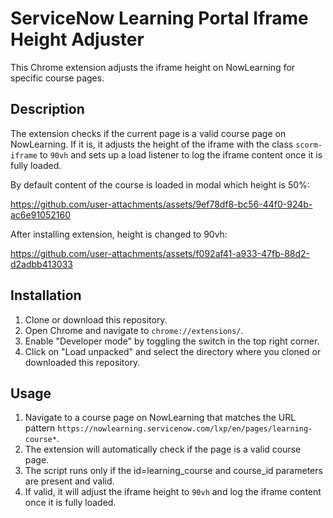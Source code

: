 # ServiceNow Learning Portal Iframe Height Adjuster

This Chrome extension adjusts the iframe height on NowLearning for specific course pages.

## Description

The extension checks if the current page is a valid course page on NowLearning. If it is, it adjusts the height of the iframe with the class `scorm-iframe` to `90vh` and sets up a load listener to log the iframe content once it is fully loaded.

By default content of the course is loaded in modal which height is 50%:

https://github.com/user-attachments/assets/9ef78df8-bc56-44f0-924b-ac6e91052160


After installing extension, height is changed to 90vh:

https://github.com/user-attachments/assets/f092af41-a933-47fb-88d2-d2adbb413033


## Installation

1. Clone or download this repository.
2. Open Chrome and navigate to `chrome://extensions/`.
3. Enable "Developer mode" by toggling the switch in the top right corner.
4. Click on "Load unpacked" and select the directory where you cloned or downloaded this repository.

## Usage

1. Navigate to a course page on NowLearning that matches the URL pattern `https://nowlearning.servicenow.com/lxp/en/pages/learning-course*`.
2. The extension will automatically check if the page is a valid course page.
3. The script runs only if the id=learning_course and course_id parameters are present and valid.
3. If valid, it will adjust the iframe height to `90vh` and log the iframe content once it is fully loaded.

